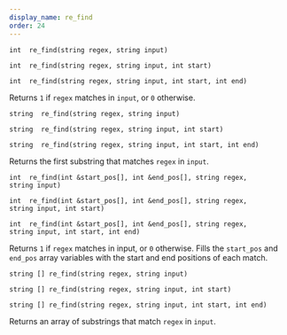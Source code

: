 ```yaml
---
display_name: re_find
order: 24
---
```

`int  re_find(string regex, string input)`

`int  re_find(string regex, string input, int start)`

`int  re_find(string regex, string input, int start, int end)`

Returns `1` if `regex` matches in `input`, or `0` otherwise.

`string  re_find(string regex, string input)`

`string  re_find(string regex, string input, int start)`

`string  re_find(string regex, string input, int start, int end)`

Returns the first substring that matches `regex` in `input`.

`int  re_find(int &start_pos[], int &end_pos[], string regex, string input)`

`int  re_find(int &start_pos[], int &end_pos[], string regex, string input, int start)`

`int  re_find(int &start_pos[], int &end_pos[], string regex, string input, int start, int end)`

Returns `1` if `regex` matches in input, or `0` otherwise. Fills the `start_pos` and `end_pos` array variables with the start and end positions of each match.

`string [] re_find(string regex, string input)`

`string [] re_find(string regex, string input, int start)`

`string [] re_find(string regex, string input, int start, int end)`

Returns an array of substrings that match `regex` in `input`.
